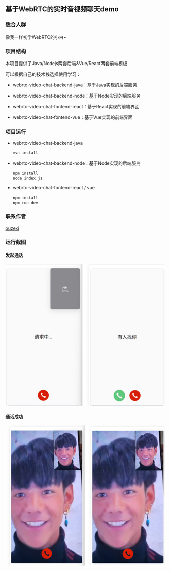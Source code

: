 ## 基于WebRTC的实时音视频聊天demo

### 适合人群

像我一样初学WebRTC的小白~

### 项目结构

本项目提供了Java/Nodejs两套后端&Vue/React两套前端模板

可以根据自己的技术栈选择使用学习：

- webrtc-video-chat-backend-java：基于Java实现的后端服务

- webrtc-video-chat-backend-node：基于Node实现的后端服务

- webrtc-video-chat-fontend-react：基于React实现的前端界面

- webrtc-video-chat-fontend-vue：基于Vue实现的前端界面

### 项目运行

- webrtc-video-chat-backend-java
  
  ```
  mvn install
  ```

- webrtc-video-chat-backend-node：基于Node实现的后端服务
  
  ```
  npm install
  node index.js
  ```

- webrtc-video-chat-fontend-react / vue
  
  ```
  npm install
  npm run dev
  ```

### 联系作者

[ouzexi](http://139.9.177.72/)

### 运行截图

#### 发起通话

![发起通话](doc\1.png)

#### 通话成功

![通话成功](doc\2.png)
